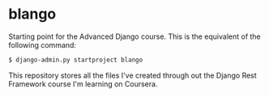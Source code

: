 # blango

Starting point for the Advanced Django course. This is the equivalent of the following command:

```bash
$ django-admin.py startproject blango
```

This repository stores all the files I've created through out the Django Rest Framework course I'm learning on Coursera.
